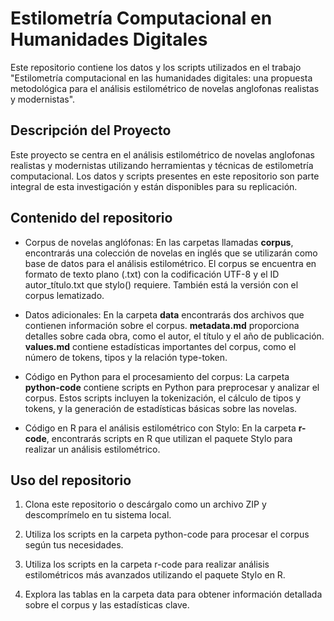 # Estilometría Computacional en Humanidades Digitales
Este repositorio contiene los datos y los scripts utilizados en el trabajo "Estilometría computacional en las humanidades digitales: una propuesta metodológica para el análisis estilométrico de novelas anglofonas realistas y modernistas".

## Descripción del Proyecto

Este proyecto se centra en el análisis estilométrico de novelas anglofonas realistas y modernistas utilizando herramientas y técnicas de estilometría computacional. Los datos y scripts presentes en este repositorio son parte integral de esta investigación y están disponibles para su replicación.

## Contenido del repositorio ##
- Corpus de novelas anglófonas: En las carpetas llamadas **corpus**, encontrarás una colección de novelas en inglés que se utilizarán como base de datos para el análisis estilométrico. El corpus se encuentra en formato de texto plano (.txt) con la codificación UTF-8 y el ID autor_título.txt que stylo() requiere. También está la versión con el corpus lematizado.
  
- Datos adicionales: En la carpeta **data** encontrarás dos archivos que contienen información sobre el corpus. **metadata.md** proporciona detalles sobre cada obra, como el autor, el título y el año de publicación. **values.md** contiene estadísticas importantes del corpus, como el número de tokens, tipos y la relación type-token.

- Código en Python para el procesamiento del corpus: La carpeta **python-code** contiene scripts en Python para preprocesar y analizar el corpus. Estos scripts incluyen la tokenización, el cálculo de tipos y tokens, y la generación de estadísticas básicas sobre las novelas.

- Código en R para el análisis estilométrico con Stylo: En la carpeta **r-code**, encontrarás scripts en R que utilizan el paquete Stylo para realizar un análisis estilométrico.

## Uso del repositorio ##
1. Clona este repositorio o descárgalo como un archivo ZIP y descomprímelo en tu sistema local.

2. Utiliza los scripts en la carpeta python-code para procesar el corpus según tus necesidades.

3. Utiliza los scripts en la carpeta r-code para realizar análisis estilométricos más avanzados utilizando el paquete Stylo en R.

4. Explora las tablas en la carpeta data para obtener información detallada sobre el corpus y las estadísticas clave.
